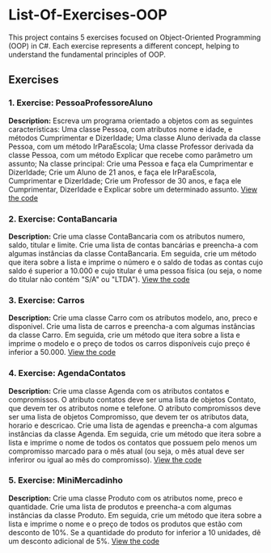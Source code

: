 # List-Of-Exercises-OOP
This project contains 5 exercises focused on Object-Oriented Programming (OOP) in C#. Each exercise represents a different concept, helping to understand the fundamental principles of OOP.

## Exercises

### 1. Exercise: PessoaProfessoreAluno
**Description:** Escreva um programa orientado a objetos com as seguintes características:
Uma classe Pessoa, com atributos nome e idade, e métodos Cumprimentar e DizerIdade;
Uma classe Aluno derivada da classe Pessoa, com um método IrParaEscola;
Uma classe Professor derivada da classe Pessoa, com um método Explicar que recebe como parâmetro um assunto;
Na classe principal:
Crie uma Pessoa e faça ela Cumprimentar e DizerIdade;
Crie um Aluno de 21 anos, e faça ele IrParaEscola, Cumprimentar e DizerIdade;
Crie um Professor de 30 anos, e faça ele Cumprimentar, DizerIdade e Explicar sobre um determinado assunto.
[View the code](https://github.com/amandavitgarcia/List-Of-Exercises-OOP/tree/main/PessoaProfessorEAlunoOOP)

### 2. Exercise: ContaBancaria
**Description:** Crie uma classe ContaBancaria com os atributos numero, saldo, titular e limite. Crie uma lista de contas bancárias e preencha-a com algumas instâncias da classe ContaBancaria. Em seguida, crie um método que itera sobre a lista e imprime o número e o saldo de todas as contas cujo saldo é superior a 10.000 e cujo titular é uma pessoa física (ou seja, o nome do titular não contém "S/A" ou "LTDA").
[View the code](https://github.com/amandavitgarcia/List-Of-Exercises-OOP/tree/main/ContaBancaria)

### 3. Exercise: Carros
**Description:** Crie uma classe Carro com os atributos modelo, ano, preco e disponivel. Crie uma lista de carros e preencha-a com algumas instâncias da classe Carro. Em seguida, crie um método que itera sobre a lista e imprime o modelo e o preço de todos os carros disponíveis cujo preço é inferior a 50.000.
[View the code](https://github.com/amandavitgarcia/List-Of-Exercises-OOP/tree/main/Carros)

### 4. Exercise: AgendaContatos
**Description:** Crie uma classe Agenda com os atributos contatos e compromissos. O atributo contatos deve ser uma lista de objetos Contato, que devem ter os atributos nome e telefone. O atributo compromissos deve ser uma lista de objetos Compromisso, que devem ter os atributos data, horario e descricao. Crie uma lista de agendas e preencha-a com algumas instâncias da classe Agenda. Em seguida, crie um método que itera sobre a lista e imprime o nome de todos os contatos que possuem pelo menos um compromisso marcado para o mês atual (ou seja, o mês atual deve ser inferiror ou igual ao mês do compromisso). 
[View the code](https://github.com/amandavitgarcia/List-Of-Exercises-OOP/tree/main/AgendaContatos)

### 5. Exercise: MiniMercadinho
**Description:** Crie uma classe Produto com os atributos nome, preco e quantidade. Crie uma lista de produtos e preencha-a com algumas instâncias da classe Produto. Em seguida, crie um método que itera sobre a lista e imprime o nome e o preço de todos os produtos que estão com desconto de 10%. Se a quantidade do produto for inferior a 10 unidades, dê um desconto adicional de 5%.
[View the code](https://github.com/amandavitgarcia/List-Of-Exercises-OOP/tree/main/MiniMercadinho)